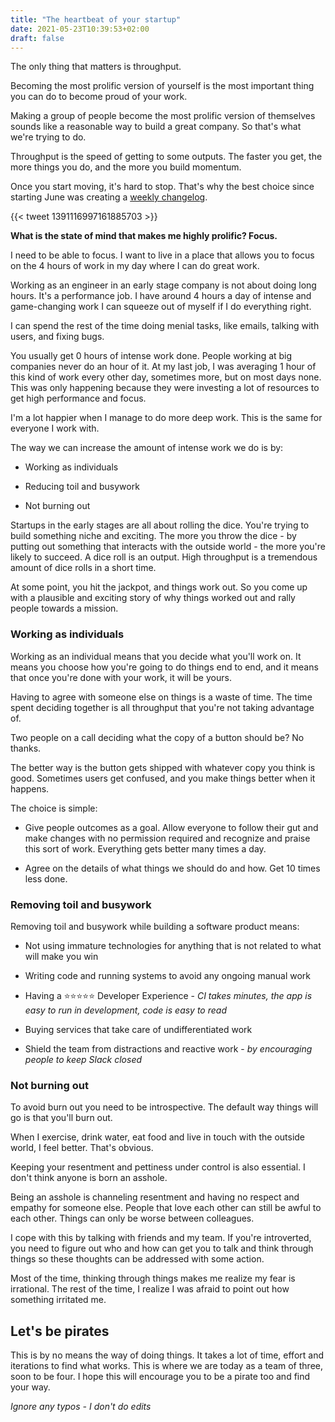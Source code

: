 ```yaml
---
title: "The heartbeat of your startup"
date: 2021-05-23T10:39:53+02:00
draft: false
---
```


The only thing that matters is throughput.

Becoming the most prolific version of yourself is the most important thing you can do to become proud of your work.

Making a group of people become the most prolific version of themselves sounds like a reasonable way to build a great company. So that's what we're trying to do.

Throughput is the speed of getting to some outputs. The faster you get, the more things you do, and the more you build momentum.

Once you start moving, it's hard to stop. That's why the best choice since starting June was creating a [weekly changelog](https://changelog.june.so/).

{{< tweet 1391116997161885703  >}}

**What is the state of mind that makes me highly prolific? Focus.**

I need to be able to focus. I want to live in a place that allows you to focus on the 4 hours of work in my day where I can do great work.

Working as an engineer in an early stage company is not about doing long hours. It's a performance job. I have around 4 hours a day of intense and game-changing work I can squeeze out of myself if I do everything right.

I can spend the rest of the time doing menial tasks, like emails, talking with users, and fixing bugs.

You usually get 0 hours of intense work done. People working at big companies never do an hour of it. At my last job, I was averaging 1 hour of this kind of work every other day, sometimes more, but on most days none. This was only happening because they were investing a lot of resources to get high performance and focus.

I'm a lot happier when I manage to do more deep work. This is the same for everyone I work with.

The way we can increase the amount of intense work we do is by:

- Working as individuals

- Reducing toil and busywork

- Not burning out

Startups in the early stages are all about rolling the dice. You're trying to build something niche and exciting. The more you throw the dice - by putting out something that interacts with the outside world - the more you're likely to succeed. A dice roll is an output. High throughput is a tremendous amount of dice rolls in a short time.

At some point, you hit the jackpot, and things work out. So you come up with a plausible and exciting story of why things worked out and rally people towards a mission.

### Working as individuals

Working as an individual means that you decide what you'll work on. It means you choose how you're going to do things end to end, and it means that once you're done with your work, it will be yours.

Having to agree with someone else on things is a waste of time. The time spent deciding together is all throughput that you're not taking advantage of.

Two people on a call deciding what the copy of a button should be? No thanks.

The better way is the button gets shipped with whatever copy you think is good. Sometimes users get confused, and you make things better when it happens.

The choice is simple:

- Give people outcomes as a goal. Allow everyone to follow their gut and make changes with no permission required and recognize and praise this sort of work. Everything gets better many times a day.

- Agree on the details of what things we should do and how. Get 10 times less done.

### Removing toil and busywork

Removing toil and busywork while building a software product means:

- Not using immature technologies for anything that is not related to what will make you win

- Writing code and running systems to avoid any ongoing manual work

- Having a ⭐️⭐️⭐️⭐️⭐️ Developer Experience - _CI takes minutes, the app is easy to run in development, code is easy to read_

- Buying services that take care of undifferentiated work

- Shield the team from distractions and reactive work - _by encouraging people to keep Slack closed_

### Not burning out

To avoid burn out you need to be introspective. The default way things will go is that you'll burn out.

When I exercise, drink water, eat food and live in touch with the outside world, I feel better. That's obvious.

Keeping your resentment and pettiness under control is also essential. I don't think anyone is born an asshole.

Being an asshole is channeling resentment and having no respect and empathy for someone else. People that love each other can still be awful to each other. Things can only be worse between colleagues.

I cope with this by talking with friends and my team. If you're introverted, you need to figure out who and how can get you to talk and think through things so these thoughts can be addressed with some action.

Most of the time, thinking through things makes me realize my fear is irrational. The rest of the time, I realize I was afraid to point out how something irritated me.

## Let's be pirates

This is by no means the way of doing things. It takes a lot of time, effort and iterations to find what works. This is where we are today as a team of three, soon to be four. I hope this will encourage you to be a pirate too and find your way.

_Ignore any typos - I don't do edits_
